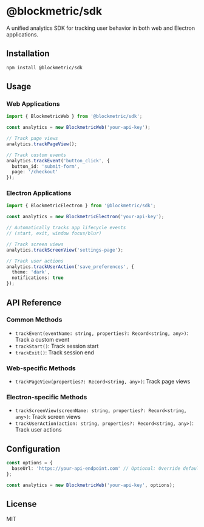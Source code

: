 # @blockmetric/sdk

A unified analytics SDK for tracking user behavior in both web and Electron applications.

## Installation

```bash
npm install @blockmetric/sdk
```

## Usage

### Web Applications

```typescript
import { BlockmetricWeb } from '@blockmetric/sdk';

const analytics = new BlockmetricWeb('your-api-key');

// Track page views
analytics.trackPageView();

// Track custom events
analytics.trackEvent('button_click', {
  button_id: 'submit-form',
  page: '/checkout'
});
```

### Electron Applications

```typescript
import { BlockmetricElectron } from '@blockmetric/sdk';

const analytics = new BlockmetricElectron('your-api-key');

// Automatically tracks app lifecycle events
// (start, exit, window focus/blur)

// Track screen views
analytics.trackScreenView('settings-page');

// Track user actions
analytics.trackUserAction('save_preferences', {
  theme: 'dark',
  notifications: true
});
```

## API Reference

### Common Methods

- `trackEvent(eventName: string, properties?: Record<string, any>)`: Track a custom event
- `trackStart()`: Track session start
- `trackExit()`: Track session end

### Web-specific Methods

- `trackPageView(properties?: Record<string, any>)`: Track page views

### Electron-specific Methods

- `trackScreenView(screenName: string, properties?: Record<string, any>)`: Track screen views
- `trackUserAction(action: string, properties?: Record<string, any>)`: Track user actions

## Configuration

```typescript
const options = {
  baseUrl: 'https://your-api-endpoint.com' // Optional: Override default API endpoint
};

const analytics = new BlockmetricWeb('your-api-key', options);
```

## License

MIT
